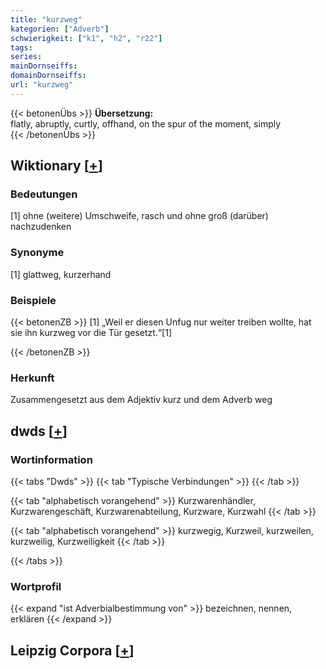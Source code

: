 ```yaml
---
title: "kurzweg"
kategorien: ["Adverb"]
schwierigkeit: ["k1", "h2", "r22"]
tags:
series:
mainDornseiffs:
domainDornseiffs:
url: "kurzweg"
---
```


{{< betonenÜbs >}}
**Übersetzung:**  
flatly, abruptly, curtly, offhand, on the spur of the moment, simply  
{{< /betonenÜbs >}}

## Wiktionary [[+](https://de.wiktionary.org/wiki/kurzweg)]

### Bedeutungen
[1] ohne (weitere) Umschweife, rasch und ohne groß (darüber) nachzudenken  

### Synonyme
[1] glattweg, kurzerhand  

### Beispiele
{{< betonenZB >}}
[1] „Weil er diesen Unfug nur weiter treiben wollte, hat sie ihn kurzweg vor die Tür gesetzt.“[1]  

{{< /betonenZB >}}
### Herkunft
Zusammengesetzt aus dem Adjektiv kurz und dem Adverb  weg  



## dwds [[+](https://www.dwds.de/wb/kurzweg)]

### Wortinformation
{{< tabs "Dwds" >}}
{{< tab "Typische Verbindungen" >}}
{{< /tab >}}

{{< tab "alphabetisch vorangehend" >}}
Kurzwarenhändler, Kurzwarengeschäft, Kurzwarenabteilung, Kurzware, Kurzwahl
{{< /tab >}}

{{< tab "alphabetisch vorangehend" >}}
kurzwegig, Kurzweil, kurzweilen, kurzweilig, Kurzweiligkeit
{{< /tab >}}

{{< /tabs >}}

### Wortprofil
{{< expand "ist Adverbialbestimmung von" >}} bezeichnen, nennen, erklären {{< /expand >}}

## Leipzig Corpora [[+](https://corpora.uni-leipzig.de/en/res?word=kurzweg&corpusId=deu_newscrawl-public_2018)]

